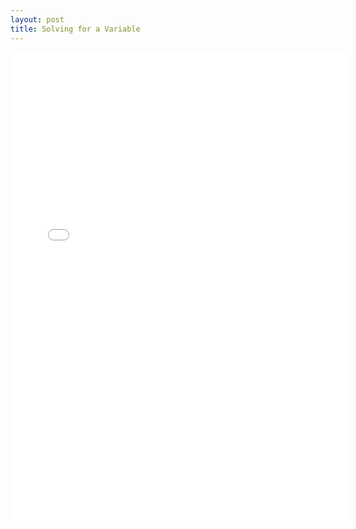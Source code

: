```yaml
---
layout: post
title: Solving for a Variable
---
```


<iframe height="750" width="540" frameborder="0" src="//www.ck12.org/assessment/ui/embed.html?test/detail/5c104d822f7c9a509c2637ae&collectionHandle=algebra&collectionCreatorID=3&conceptCollectionHandle=algebra-::-solving-for-a-variable" ></iframe>